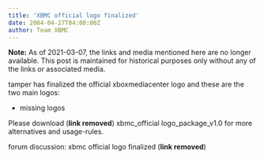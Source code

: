 ```yaml
---
title: 'XBMC official logo finalized'
date: 2004-04-27T04:00:00Z
author: Team XBMC
---
```

**Note:** As of 2021-03-07, the links and media mentioned here are no longer available. This post is maintained for historical purposes only without any of the links or associated media.

tamper has finalized the official xboxmediacenter logo and these are the two main logos: 

* missing logos
 
 
Please download (__link removed__) xbmc\_official logo\_package\_v1.0 for more alternatives and usage-rules.

 forum discussion: xbmc official logo finalized (__link removed__)

 